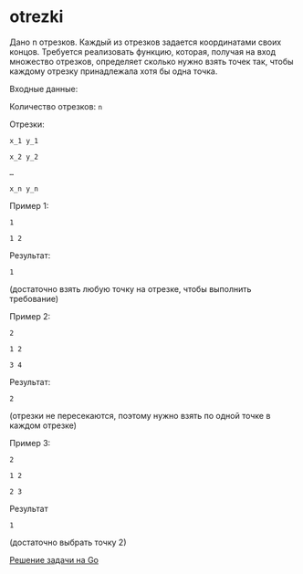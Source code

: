 # otrezki
Дано n отрезков. Каждый из отрезков задается координатами своих концов. Требуется реализовать функцию, которая, получая на вход множество отрезков, определяет сколько нужно взять точек так, чтобы каждому отрезку принадлежала хотя бы одна точка. 

Входные данные:

Количество отрезков: `n ` 

Отрезки: 

`x_1 y_1 `

`x_2 y_2 `

`…`

`x_n y_n`

Пример 1:

`1`

`1 2`

Результат:

`1` 

(достаточно взять любую точку на отрезке, чтобы выполнить требование)

Пример 2:

`2`

`1 2`

`3 4`

Результат:

`2` 

(отрезки не пересекаются, поэтому нужно взять по одной точке в каждом отрезке)

Пример 3:

`2`

`1 2`

`2 3`

Результат

`1` 

(достаточно выбрать точку 2)

[Решение задачи на Go](otrezki.go)
